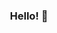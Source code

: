 <div align="center">
  
<!-- ![Hits](https://hits.seeyoufarm.com/api/count/incr/badge.svg?url=https%3A%2F%2Fgithub.com%2Fseok-pyo&count_bg=%23708FFF&title_bg=%23555555&icon=&icon_color=%23E7E7E7&title=visit&edge_flat=true) -->
### Hello! 👋

<br>


<!--
![HTML5](https://img.shields.io/badge/HTML5-0A2540?style=for-the-badge&logo=html5&logoColor=white)
![CSS3](https://img.shields.io/badge/CSS3-0A2540?style=for-the-badge&logo=css3&logoColor=white)
![JavaScript](https://img.shields.io/badge/JavaScript-0A2540?style=for-the-badge&logo=javascript&logoColor=white)
![TypeScript](https://img.shields.io/badge/TypeScript-0A2540?style=for-the-badge&logo=typescript&logoColor=white)
![Dart](https://img.shields.io/badge/Dart-0A2540?style=for-the-badge&logo=dart&logoColor=white)
![React](https://img.shields.io/badge/React-0A2540?style=for-the-badge&logo=react&logoColor=white)
![Flutter](https://img.shields.io/badge/Flutter-0A2540?style=for-the-badge&logo=flutter&logoColor=white)

-->


</div>



